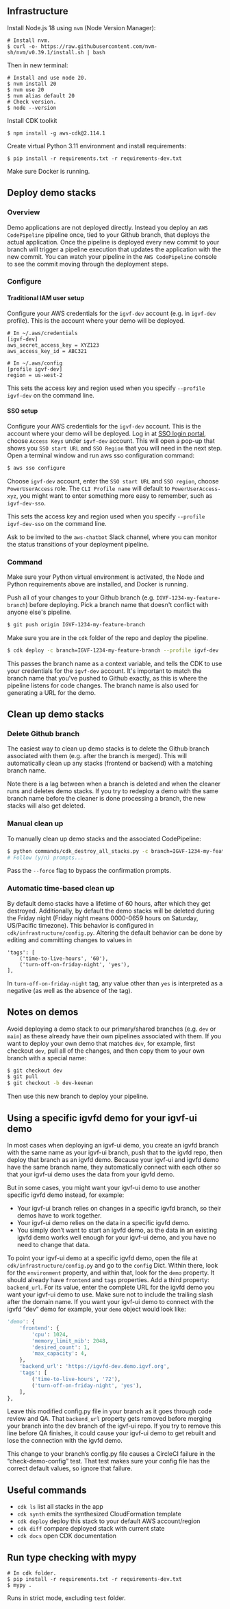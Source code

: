 ## Infrastructure
Install Node.js 18 using `nvm` (Node Version Manager):

```
# Install nvm.
$ curl -o- https://raw.githubusercontent.com/nvm-sh/nvm/v0.39.1/install.sh | bash
```

Then in new terminal:

```
# Install and use node 20.
$ nvm install 20
$ nvm use 20
$ nvm alias default 20
# Check version.
$ node --version
```

Install CDK toolkit

```
$ npm install -g aws-cdk@2.114.1
```

Create virtual Python 3.11 environment and install requirements:

```
$ pip install -r requirements.txt -r requirements-dev.txt
```

Make sure Docker is running.

## Deploy demo stacks

### Overview

Demo applications are not deployed directly. Instead you deploy an `AWS CodePipeline` pipeline once, tied to your Github branch, that deploys the actual application. Once the pipeline is deployed every new commit to your branch will trigger a pipeline execution that updates the application with the new commit. You can watch your pipeline in the `AWS CodePipeline` console to see the commit moving through the deployment steps.

### Configure

#### Traditional IAM user setup

Configure your AWS credentials for the `igvf-dev` account (e.g. in `igvf-dev` profile). This is the account where your demo will be deployed.

```
# In ~/.aws/credentials
[igvf-dev]
aws_secret_access_key = XYZ123
aws_access_key_id = ABC321
```

```
# In ~/.aws/config
[profile igvf-dev]
region = us-west-2
```

This sets the access key and region used when you specify `--profile igvf-dev` on the command line.

#### SSO setup

Configure your AWS credentials for the `igvf-dev` account. This is the account where your demo will be deployed. Log in at [SSO login portal](https://cherrylab.awsapps.com/start/#), choose `Access Keys` under `igvf-dev` account. This will open a pop-up that shows you `SSO start URL` and `SSO Region` that you will need in the next step.
Open a terminal window and run aws sso configuration command:

```bash
$ aws sso configure
```

Choose `igvf-dev` account, enter the `SSO start URL` and `SSO region`, choose `PowerUserAccess` role. The `CLI Profile name` will default to `PowerUserAccess-xyz`, you might want to enter something more easy to remember, such as `igvf-dev-sso`.

This sets the access key and region used when you specify `--profile igvf-dev-sso` on the command line.


Ask to be invited to the `aws-chatbot` Slack channel, where you can monitor the status transitions of your deployment pipeline.

### Command

Make sure your Python virtual environment is activated, the Node and Python requirements above are installed, and Docker is running.

Push all of your changes to your Github branch (e.g. `IGVF-1234-my-feature-branch`) before deploying. Pick a branch name that doesn't conflict with anyone else's pipeline.

```bash
$ git push origin IGVF-1234-my-feature-branch
```

Make sure you are in the `cdk` folder of the repo and deploy the pipeline.

```bash
$ cdk deploy -c branch=IGVF-1234-my-feature-branch --profile igvf-dev
```

This passes the branch name as a context variable, and tells the CDK to use your credentials for the `igvf-dev` account. It's important to match the branch name that you've pushed to Github exactly, as this is where the pipeline listens for code changes. The branch name is also used for generating a URL for the demo.

## Clean up demo stacks

### Delete Github branch

The easiest way to clean up demo stacks is to delete the Github branch associated with them (e.g. after the branch is merged). This will automatically clean up any stacks (frontend or backend) with a matching branch name.

Note there is a lag between when a branch is deleted and when the cleaner runs and deletes demo stacks. If you try to redeploy a demo with the same branch name before the cleaner is done processing a branch, the new stacks will also get deleted.

### Manual clean up

To manually clean up demo stacks and the associated CodePipeline:

```bash
$ python commands/cdk_destroy_all_stacks.py -c branch=IGVF-1234-my-feature-branch --profile igvf-dev
# Follow (y/n) prompts...
```

Pass the `--force` flag to bypass the confirmation prompts.

### Automatic time-based clean up

By default demo stacks have a lifetime of 60 hours, after which they get destroyed. Additionally, by default the demo stacks will be deleted during the Friday night (Friday night means 0000-0659 hours on Saturday, US/Pacific timezone). This behavior is configured in `cdk/infrastructure/config.py`. Altering the default behavior can be done by editing and committing changes to values in
```
'tags': [
    ('time-to-live-hours', '60'),
    ('turn-off-on-friday-night', 'yes'),
],
```
In `turn-off-on-friday-night` tag, any value other than `yes` is interpreted as a negative (as well as the absence of the tag).

## Notes on demos

Avoid deploying a demo stack to our primary/shared branches (e.g. `dev` or `main`) as these already have their own pipelines associated with them. If you want to deploy your own demo that matches `dev`, for example, first checkout `dev`, pull all of the changes, and then copy them to your own branch with a special name:

```bash
$ git checkout dev
$ git pull
$ git checkout -b dev-keenan
```

Then use this new branch to deploy your pipeline.

## Using a specific igvfd demo for your igvf-ui demo

In most cases when deploying an igvf-ui demo, you create an igvfd branch with the same name as your igvf-ui branch, push that to the igvfd repo, then deploy that branch as an igvfd demo. Because your igvf-ui and igvfd demo have the same branch name, they automatically connect with each other so that your igvf-ui demo uses the data from your igvfd demo.

But in some cases, you might want your igvf-ui demo to use another specific igvfd demo instead, for example:

* Your igvf-ui branch relies on changes in a specific igvfd branch, so their demos have to work together.
* Your igvf-ui demo relies on the data in a specific igvfd demo.
* You simply don’t want to start an igvfd demo, as the data in an existing igvfd demo works well enough for your igvf-ui demo, and you have no need to change that data.

To point your igvf-ui demo at a specific igvfd demo, open the file at `cdk/infrastructure/config.py` and go to the `config` Dict. Within there, look for the `environment` property, and within that, look for the `demo` property. It should already have `frontend` and `tags` properties. Add a third property: `backend_url`. For its value, enter the complete URL for the igvfd demo you want your igvf-ui demo to use. Make sure not to include the trailing slash after the domain name. If you want your igvf-ui demo to connect with the igvfd “dev” demo for example, your `demo` object would look like:
```python
'demo': {
    'frontend': {
        'cpu': 1024,
        'memory_limit_mib': 2048,
        'desired_count': 1,
        'max_capacity': 4,
    },
    'backend_url': 'https://igvfd-dev.demo.igvf.org',
    'tags': [
        ('time-to-live-hours', '72'),
        ('turn-off-on-friday-night', 'yes'),
    ],
},
```
Leave this modified config.py file in your branch as it goes through code review and QA. That `backend_url` property gets removed before merging your branch into the dev branch of the igvf-ui repo. If you try to remove this line before QA finishes, it could cause your igvf-ui demo to get rebuilt and lose the connection with the igvfd demo.

This change to your branch’s config.py file causes a CircleCI failure in the “check-demo-config” test. That test makes sure your config file has the correct default values, so ignore that failure.

## Useful commands

 * `cdk ls`          list all stacks in the app
 * `cdk synth`       emits the synthesized CloudFormation template
 * `cdk deploy`      deploy this stack to your default AWS account/region
 * `cdk diff`        compare deployed stack with current state
 * `cdk docs`        open CDK documentation

## Run type checking with mypy
```
# In cdk folder.
$ pip install -r requirements.txt -r requirements-dev.txt
$ mypy .
```
Runs in strict mode, excluding `test` folder.
